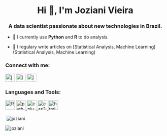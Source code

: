 <h1 align="center">Hi 👋, I'm Joziani Vieira</h1>
<h3 align="center">A data scientist passionate about new technologies in Brazil.</h3>

- 🌱 I currently use **Python** and **R** to do analysis.

- 📝 I regulary write articles on [Statistical Analysis, Machine Learning](Statistical Analysis, Machine Learning)

<p align="left">
<h3 align="left">Connect with me:</h3>
<a href="https://linkedin.com/in/joziani-mota" target="blank"><img align="center" src="https://cdn.jsdelivr.net/npm/simple-icons@3.0.1/icons/linkedin.svg" alt="joziani-mota-7a602355" height="25" width="30" /></a>
<a href="https://www.instagram.com/joziani_vieira" target="blank"><img align="center" src="https://cdn.jsdelivr.net/npm/simple-icons@3.0.1/icons/instagram.svg" alt="jooziani" height="25" width="30" /></a>
<a href="https://kaggle.com/jozianivieira" target="blank"><img align="center" src="https://cdn.jsdelivr.net/npm/simple-icons@3.0.1/icons/kaggle.svg" alt="jozianivieira" height="25" width="30" /></a>
</p>

<h3 align="left">Languages and Tools:</h3>
<p align="left"> <a target="_blank" rel="noopener noreferrer" href="https://camo.githubusercontent.com/a38e00afb9885dca99e1b724c21bdf089cec5247/68747470733a2f2f7777772e726d696e696e672e636f6d2e62722f77702d636f6e74656e742f75706c6f6164732f323031352f30382f5253747564696f2d42616c6c2e706e67"><img src="https://camo.githubusercontent.com/a38e00afb9885dca99e1b724c21bdf089cec5247/68747470733a2f2f7777772e726d696e696e672e636f6d2e62722f77702d636f6e74656e742f75706c6f6164732f323031352f30382f5253747564696f2d42616c6c2e706e67" alt="R" title="R" width="30" height="30" data-canonical-src="https://www.rmining.com.br/wp-content/uploads/2015/08/RStudio-Ball.png" style="max-width:100%;"></a> <a href="https://www.python.org" target="_blank"> <img src="https://devicons.github.io/devicon/devicon.git/icons/python/python-original.svg" alt="python" width="30" height="30"/> </a> <a href="https://www.w3schools.com/cpp/" target="_blank"> <img src="https://devicons.github.io/devicon/devicon.git/icons/cplusplus/cplusplus-original.svg" alt="cplusplus" width="30" height="30"/> </a> <a href="https://www.w3schools.com/css/" target="_blank"> <img src="https://devicons.github.io/devicon/devicon.git/icons/css3/css3-original-wordmark.svg" alt="css3" width="30" height="30"/> </a> <a href="https://www.w3.org/html/" target="_blank"> <img src="https://devicons.github.io/devicon/devicon.git/icons/html5/html5-original-wordmark.svg" alt="html5" width="30" height="30"/> </a>

<p>&nbsp;<img align="center" src="https://github-readme-stats.vercel.app/api?username=joziani&show_icons=true" alt="joziani" /></p>

<p><img align="left" src="https://github-readme-stats.vercel.app/api/top-langs/?username=joziani&layout=compact" alt="joziani" /></p>


